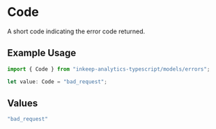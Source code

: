 # Code

A short code indicating the error code returned.

## Example Usage

```typescript
import { Code } from "inkeep-analytics-typescript/models/errors";

let value: Code = "bad_request";
```

## Values

```typescript
"bad_request"
```